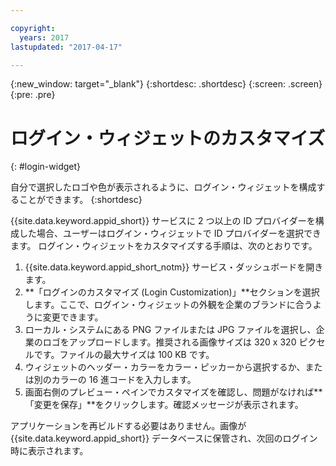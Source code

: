 ```yaml
---

copyright:
  years: 2017
lastupdated: "2017-04-17"

---
```

{:new_window: target="_blank"}
{:shortdesc: .shortdesc}
{:screen: .screen}
{:pre: .pre}

# ログイン・ウィジェットのカスタマイズ
{: #login-widget}

自分で選択したロゴや色が表示されるように、ログイン・ウィジェットを構成することができます。
{:shortdesc}

{{site.data.keyword.appid_short}} サービスに 2 つ以上の ID プロバイダーを構成した場合、ユーザーはログイン・ウィジェットで ID プロバイダーを選択できます。
ログイン・ウィジェットをカスタマイズする手順は、次のとおりです。

1. {{site.data.keyword.appid_short_notm}} サービス・ダッシュボードを開きます。
2. **「ログインのカスタマイズ (Login Customization)」**セクションを選択します。ここで、ログイン・ウィジェットの外観を企業のブランドに合うように変更できます。
3. ローカル・システムにある PNG ファイルまたは JPG ファイルを選択し、企業のロゴをアップロードします。推奨される画像サイズは 320 x 320 ピクセルです。ファイルの最大サイズは 100 KB です。
4. ウィジェットのヘッダー・カラーをカラー・ピッカーから選択するか、または別のカラーの 16 進コードを入力します。
5. 画面右側のプレビュー・ペインでカスタマイズを確認し、問題がなければ**「変更を保存」**をクリックします。確認メッセージが表示されます。

アプリケーションを再ビルドする必要はありません。画像が {{site.data.keyword.appid_short}} データベースに保管され、次回のログイン時に表示されます。
